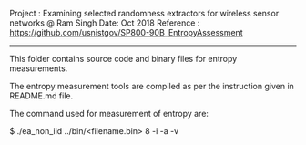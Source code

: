 Project : Examining selected randomness extractors for wireless sensor networks
@ Ram Singh
Date: Oct 2018
Reference : https://github.com/usnistgov/SP800-90B_EntropyAssessment
*************************************************************************
This folder contains source code and binary files for entropy measurements. 

The entropy measurement tools are compiled as per the instruction given in README.md file.

The command used for measurement of entropy are:

$ ./ea_non_iid ../bin/<filename.bin> 8 -i -a -v